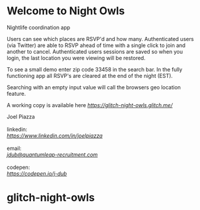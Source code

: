 Welcome to Night Owls
=========================

Nightlife coordination app<br>

Users can see which places are RSVP'd and how many. Authenticated users (via Twitter) are able to RSVP ahead of time with a single click to join and another to cancel. Authenticated users sessions are saved so when you login, the last location you were viewing will be restored.<br>

To see a small demo enter zip code 33458 in the search bar. In the fully functioning app all RSVP's are cleared at the end of the night (EST).

Searching with an empty input value will call the browsers geo location feature.

A working copy is available here <em>https://glitch-night-owls.glitch.me/<br></em>

Joel Piazza<br><br>
linkedin:<br> <em>https://www.linkedin.com/in/joelpiazza</em><br><br>
email: <br><em>jdub@quantumleap-recruitment.com</em><br><br>
codepen:<br> <em>https://codepen.io/j-dub</em>


# glitch-night-owls
